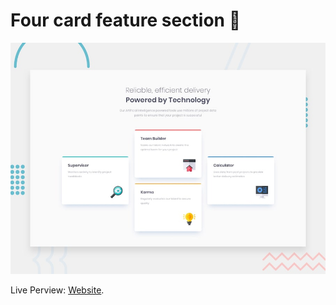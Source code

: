 # Four card feature section 🎇

![Design preview for the Four card feature section coding challenge](./design/desktop-preview.jpg)

Live Perview: [Website](https://ah-ibrahim.github.io/Projects/Four%20Card%20Feature%20Section/).